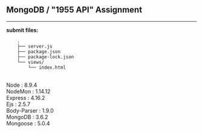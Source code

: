 ## MongoDB / "1955 API" Assignment

----

**submit files:**<br />

```
    .
    ├── server.js
    ├── package.json
    ├── package-lock.json
    └── views/
        └── index.html

```

<br />
<version>
Node : 8.9.4<br />
NodeMon : 1.14.12<br />
Express : 4.16.2<br />
Ejs : 2.5.7<br />
Body-Parser : 1.9.0<br />
MongoDB : 3.6.2<br />
Mongoose : 5.0.4<br />
<br />

